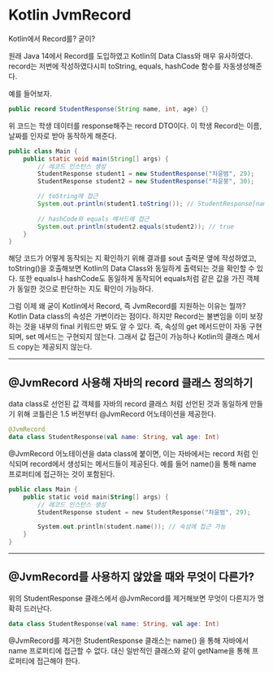 # Kotlin JvmRecord

Kotlin에서 Record를? 굳이?

원래 Java 14에서 Record를 도입하였고 Kotlin의 Data Class와 매우 유사하였다.
record는 저번에 작성하였다시피 toString, equals, hashCode 함수를 자동생성해준다.

예를 들어보자.

```java
public record StudentResponse(String name, int, age) {}
```

위 코드는 학생 데이터를 response해주는 record DTO이다.
이 학생 Record는 이름, 날짜를 인자로 받아 동작하게 해준다.

```java
public class Main {
    public static void main(String[] args) {
        // 레코드 인스턴스 생성
        StudentResponse student1 = new StudentResponse("차윤범", 29);
        StudentResponse student2 = new StudentResponse("차윤붕", 30);

        // toString에 접근
        System.out.println(student1.toString()); // StudentResponse[name=차윤범, age=29]
        
        // hashCode와 equals 메서드에 접근
        System.out.println(student2.equals(student2)); // true
    }
}
```

해당 코드가 어떻게 동작되는 지 확인하기 위해 결과를 sout 출력문 옆에 작성하였고, 
toString()을 호출해보면 Kotlin의 Data Class와 동일하게 출력되는 것을 확인할 수 있다.
또한 equals나 hashCode도 동일하게 동작되어 equals처럼 같은 값을 가진 객체가 동일한 것으로 판단하는 지도 확인이 가능하다.


그럼 이제 왜 굳이 Kotlin에서 Record, 즉 JvmRecord를 지원하는 이유는 뭘까?
Kotlin Data class의 속성은 가변이라는 점이다. 하지만 Record는 불변임을 이미 보장하는 것을 내부의 final 키워드만 봐도 알 수 있다.
즉, 속성의 get 메서드만이 자동 구현되며, set 메서드는 구현되지 않는다. 
그래서 값 접근이 가능하나 Kotlin의 클래스 메서드 copy는 제공되지 않는다.

---
## @JvmRecord 사용해 자바의 record 클래스 정의하기

data class로 선언된 값 객체를 자바의 record 클래스 처럼 선언된 것과 동일하게 만들기 위해 코틀린은 1.5 버전부터 @JvmRecord 어노테이션을 제공한다.

```kotlin
@JvmRecord
data class StudentResponse(val name: String, val age: Int)
```

@JvmRecord 어노테이션을 data class에 붙이면, 이는 자바에서는 record 처럼 인식되며 record에서 생성되는 메서드들이 제공된다. 예를 들어 name()을 통해 name 프로퍼티에 접근하는 것이 포함된다.

```kotlin
public class Main {
    public static void main(String[] args) {
        // 레코드 인스턴스 생성
        StudentResponse student = new StudentResponse("차윤범", 29);

        System.out.println(student.name()); // 속성에 접근 가능
    }
}
```

---
## @JvmRecord를 사용하지 않았을 때와 무엇이 다른가?
위의 StudentResponse 클래스에서 @JvmRecord를 제거해보면 무엇이 다른지가 명확히 드러난다.

```kotlin
data class StudentResponse(val name: String, val age: Int)
```

@JvmRecord를 제거한 StudentResponse 클래스는 name() 을 통해 자바에서 name 프로퍼티에 접근할 수 없다. 대신 일반적인 클래스와 같이 getName을 통해 프로퍼티에 접근해야 한다.

